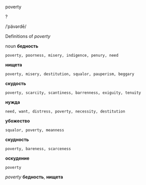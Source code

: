 poverty

?

/ˈpävərdē/

Definitions of _poverty_

noun
**бедность**

    poverty, poorness, misery, indigence, penury, need
**нищета**

    poverty, misery, destitution, squalor, pauperism, beggary
**скудость**

    poverty, scarcity, scantiness, barrenness, exiguity, tenuity
**нужда**

    need, want, distress, poverty, necessity, destitution
**убожество**

    squalor, poverty, meanness
**скудность**

    poverty, bareness, scarceness
**оскудение**

    poverty

_poverty_
**бедность**, **нищета**